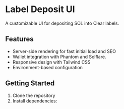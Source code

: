 # Label Deposit UI

A customizable UI for depositing SOL into Clear labels.

## Features

- Server-side rendering for fast initial load and SEO
- Wallet integration with Phantom and Solflare.
- Responsive design with Tailwind CSS
- Environment-based configuration

## Getting Started

1. Clone the repository
2. Install dependencies:
